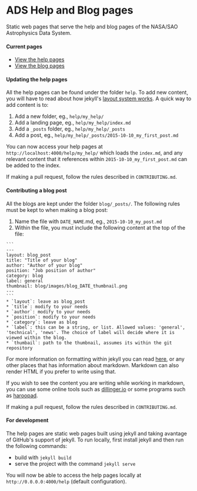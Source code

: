 # ADS Help and Blog pages

Static web pages that serve the help and blog pages of the NASA/SAO Astrophysics Data System.

#### Current pages
  * [View the help pages](https://adsabs.github.io/help/)
  * [View the blog pages](https://adsabs.github.io/blog/)

#### Updating the help pages

All the help pages can be found under the folder `help`. To add new content, you will have to read about how jekyll's [layout system works](http://jekyllrb.com/docs/structure/). A quick way to add content is to:

  1. Add a new folder, eg., `help/my_help/`
  2. Add a landing page, eg., `help/my_help/index.md`
  3. Add a `_posts` folder, eg., `help/my_help/_posts`
  4. Add a post, eg., `help/my_help/_posts/2015-10-10_my_first_post.md`

You can now access your help pages at `http://localhost:4000/help/my_help/` which loads the `index.md`, and any relevant content that it references within `2015-10-10_my_first_post.md` can be added to the index.

If making a pull request, follow the rules described in `CONTRIBUTING.md`.


#### Contributing a blog post

All the blogs are kept under the folder `blog/_posts/`. The following rules must be kept to when making a blog post:

  1. Name the file with `DATE_NAME`.md, eg., `2015-10-10_my_post.md`
  2. Within the file, you must include the following content at the top of the file:
    
    ```
    ---
    layout: blog_post
    title: "Title of your blog"
    author: "Author of your blog"
    position: "Job position of author"
    category: blog
    label: general
    thumbnail: blog/images/blog_DATE_thumbnail.png
    ---
    ```
    * `layout`: leave as blog_post
    * `title`: modify to your needs
    * `author`: modify to your needs
    * `position`: modify to your needs
    * `category`: leave as blog
    * `label`: this can be a string, or list. Allowed values: 'general', 'technical', 'news'. The choice of label will decide where it is viewed within the blog.
    * `thumbail`: path to the thumbnail, assumes its within the git repository

For more information on formatting within jekyll you can read [here](http://jekyllrb.com/docs/posts/), or any other places that has information about markdown. Markdown can also render HTML if you prefer to write using that.

If you wish to see the content you are writing while working in markdown, you can use some online tools such as [dillinger.io](http://dillinger.io/) or some programs such as [haroopad](http://pad.haroopress.com/).

If making a pull request, follow the rules described in `CONTRIBUTING.md`.

#### For development

The help pages are static web pages built using jekyll and taking avantage of GitHub's support of jekyll. To run locally, first install jekyll and then run the following commands:

* build with `jekyll build`
* serve the project with the command `jekyll serve`

You will now be able to access the help pages locally at `http://0.0.0.0:4000/help` (default configuration).
